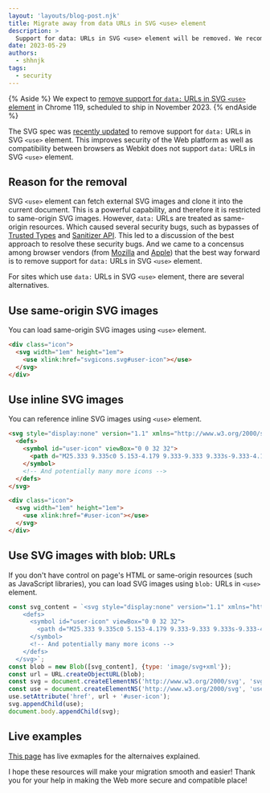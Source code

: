 ```yaml
---
layout: 'layouts/blog-post.njk'
title: Migrate away from data URLs in SVG <use> element
description: >
  Support for data: URLs in SVG <use> element will be removed. We recommended to migrate to alternatives.
date: 2023-05-29
authors:
  - shhnjk
tags:
  - security
---
```


{% Aside %}
We expect to [remove support for `data:` URLs in SVG `<use>` element](https://chromestatus.com/feature/5128825141198848)
in Chrome 119, scheduled to ship in November 2023.
{% endAside %}

The SVG spec was [recently updated](https://github.com/w3c/svgwg/pull/901) to remove support for `data:` URLs in SVG `<use>` element.
This improves security of the Web platform as well as compatibility between browsers as Webkit does not support `data:` URLs in SVG `<use>` element.

## Reason for the removal
 
SVG `<use>` element can fetch external SVG images and clone it into the current document. This is a powerful capability, and therefore it is restricted to same-origin SVG images.
However, `data:` URLs are treated as same-origin resources. Which caused several security bugs, such as bypasses of [Trusted Types](https://github.com/w3c/trusted-types/issues/357) and [Sanitizer API](https://bugs.chromium.org/p/chromium/issues/detail?id=1306450#c10).
This led to a discussion of the best approach to resolve these security bugs. And we came to a concensus among browser vendors (from [Mozilla](https://github.com/mozilla/standards-positions/issues/718) and [Apple](https://github.com/WebKit/standards-positions/issues/108)) that the best way forward is to remove support for `data:` URLs in SVG `<use>` element.

For sites which use `data:` URLs in SVG `<use>` element, there are several alternatives.

## Use same-origin SVG images

You can load same-origin SVG images using `<use>` element.

```html
<div class="icon">
  <svg width="1em" height="1em">
    <use xlink:href="svgicons.svg#user-icon"></use>
  </svg>
</div>
```

## Use inline SVG images

You can reference inline SVG images using `<use>` element.

```html
<svg style="display:none" version="1.1" xmlns="http://www.w3.org/2000/svg" xmlns:xlink="http://www.w3.org/1999/xlink">
  <defs>
    <symbol id="user-icon" viewBox="0 0 32 32">
      <path d="M25.333 9.335c0 5.153-4.179 9.333-9.333 9.333s-9.333-4.18-9.333-9.333c0-5.156 4.179-9.335 9.333-9.335s9.333 4.179 9.333 9.335zM23.203 18.908c-2.008 1.516-4.499 2.427-7.203 2.427-2.707 0-5.199-0.913-7.209-2.429-5.429 2.391-8.791 9.835-8.791 13.095h32c0-3.231-3.467-10.675-8.797-13.092z">
    </symbol>
    <!-- And potentially many more icons -->
  </defs>
</svg>

<div class="icon">
  <svg width="1em" height="1em">
    <use xlink:href="#user-icon"></use>
  </svg>
</div>
```

## Use SVG images with blob: URLs

If you don't have control on page's HTML or same-origin resources (such as JavaScript libraries), you can load SVG images using `blob:` URLs in `<use>` element.

```js
const svg_content = `<svg style="display:none" version="1.1" xmlns="http://www.w3.org/2000/svg" xmlns:xlink="http://www.w3.org/1999/xlink">
    <defs>
      <symbol id="user-icon" viewBox="0 0 32 32">
        <path d="M25.333 9.335c0 5.153-4.179 9.333-9.333 9.333s-9.333-4.18-9.333-9.333c0-5.156 4.179-9.335 9.333-9.335s9.333 4.179 9.333 9.335zM23.203 18.908c-2.008 1.516-4.499 2.427-7.203 2.427-2.707 0-5.199-0.913-7.209-2.429-5.429 2.391-8.791 9.835-8.791 13.095h32c0-3.231-3.467-10.675-8.797-13.092z">
      </symbol>
      <!-- And potentially many more icons -->
    </defs>
  </svg>`;
const blob = new Blob([svg_content], {type: 'image/svg+xml'});
const url = URL.createObjectURL(blob);
const svg = document.createElementNS('http://www.w3.org/2000/svg', 'svg');
const use = document.createElementNS('http://www.w3.org/2000/svg', 'use');
use.setAttribute('href', url + '#user-icon');
svg.appendChild(use);
document.body.appendChild(svg);
```

## Live examples

[This page](https://shhnjk.github.io/svg-use-icons/) has live exmaples for the alternaives explained.

I hope these resources will make your migration smooth and easier!
Thank you for your help in making the Web more secure and compatible place!